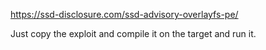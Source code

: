 
https://ssd-disclosure.com/ssd-advisory-overlayfs-pe/

Just copy the exploit and compile it on the target and run it.

